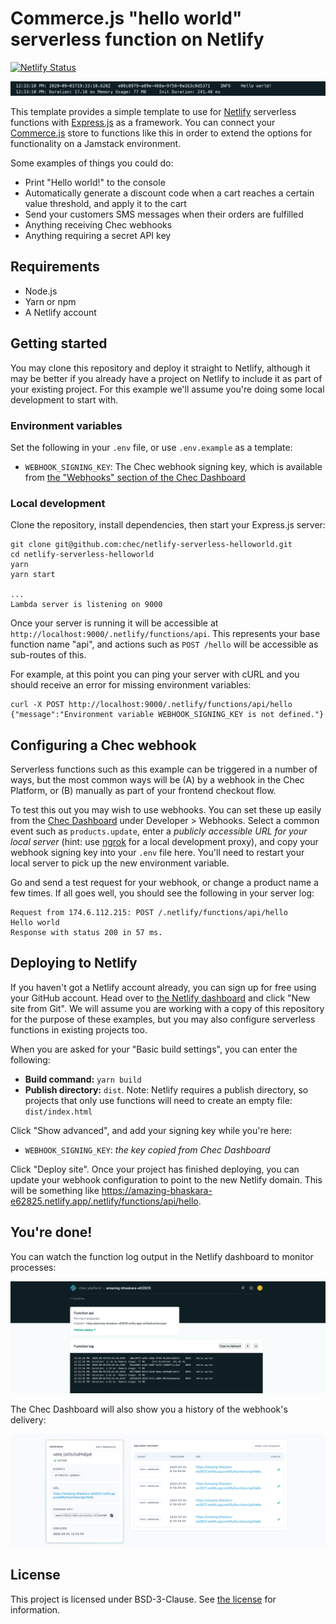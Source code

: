# Commerce.js "hello world" serverless function on Netlify

[![Netlify Status](https://api.netlify.com/api/v1/badges/c18cd23a-8be6-4368-8bf2-5988de6a4e9f/deploy-status)](https://app.netlify.com/sites/amazing-bhaskara-e62825/deploys)

![Hello world](_images/hello-world.png)

This template provides a simple template to use for [Netlify](https://www.netlify.com/) serverless functions with
[Express.js](https://expressjs.com/) as a framework. You can connect your [Commerce.js](https://commercejs.com)
store to functions like this in order to extend the options for functionality on a Jamstack environment.

Some examples of things you could do:

* Print "Hello world!" to the console
* Automatically generate a discount code when a cart reaches a certain value threshold, and apply it to the cart
* Send your customers SMS messages when their orders are fulfilled
* Anything receiving Chec webhooks
* Anything requiring a secret API key

## Requirements

* Node.js
* Yarn or npm
* A Netlify account

## Getting started

You may clone this repository and deploy it straight to Netlify, although it may be better if you already have a
project on Netlify to include it as part of your existing project. For this example we'll assume you're doing some
local development to start with.

### Environment variables

Set the following in your `.env` file, or use `.env.example` as a template:

* `WEBHOOK_SIGNING_KEY`: The Chec webhook signing key, which is available from
  [the "Webhooks" section of the Chec Dashboard](https://dashboard.chec.io/settings/webhooks)

### Local development

Clone the repository, install dependencies, then start your Express.js server:

```
git clone git@github.com:chec/netlify-serverless-helloworld.git
cd netlify-serverless-helloworld
yarn
yarn start

...
Lambda server is listening on 9000
```

Once your server is running it will be accessible at `http://localhost:9000/.netlify/functions/api`. This represents
your base function name "api", and actions such as `POST /hello` will be accessible as sub-routes of this.

For example, at this point you can ping your server with cURL and you should receive an error for missing
environment variables:

```
curl -X POST http://localhost:9000/.netlify/functions/api/hello
{"message":"Environment variable WEBHOOK_SIGNING_KEY is not defined."}
```

## Configuring a Chec webhook

Serverless functions such as this example can be triggered in a number of ways, but the most common ways will be
(A) by a webhook in the Chec Platform, or (B) manually as part of your frontend checkout flow.

To test this out you may wish to use webhooks. You can set these up easily from the
[Chec Dashboard](https://dashboard.chec.io/settings/webhooks) under Developer > Webhooks. Select a common event such
as `products.update`, enter a _publicly accessible URL for your local server_ (hint: use [ngrok](https://ngrok.com) for
a local development proxy), and copy your webhook signing key into your `.env` file here. You'll need to restart your
local server to pick up the new environment variable.

Go and send a test request for your webhook, or change a product name a few times. If all goes well, you should see
the following in your server log:

```
Request from 174.6.112.215: POST /.netlify/functions/api/hello
Hello world
Response with status 200 in 57 ms.
```

## Deploying to Netlify

If you haven't got a Netlify account already, you can sign up for free using your GitHub account. Head over to
[the Netlify dashboard](https://app.netlify.com/) and click "New site from Git". We will assume you are working with
a copy of this repository for the purpose of these examples, but you may also configure serverless functions in
existing projects too.

When you are asked for your "Basic build settings", you can enter the following:

* **Build command:** `yarn build`
* **Publish directory:** `dist`. Note: Netlify requires a publish directory, so projects that only use functions will
  need to create an empty file: `dist/index.html`

Click "Show advanced", and add your signing key while you're here:

* `WEBHOOK_SIGNING_KEY`: _the key copied from Chec Dashboard_

Click "Deploy site". Once your project has finished deploying, you can update your webhook configuration to point
to the new Netlify domain. This will be something like https://amazing-bhaskara-e62825.netlify.app/.netlify/functions/api/hello.

## You're done!

You can watch the function log output in the Netlify dashboard to monitor processes:

![Netlify logs](_images/netlify-logs.png)

The Chec Dashboard will also show you a history of the webhook's delivery:

![Chec webhooks history](_images/chec-webhooks.png)

## License

This project is licensed under BSD-3-Clause. See [the license](LICENSE.md) for information.
